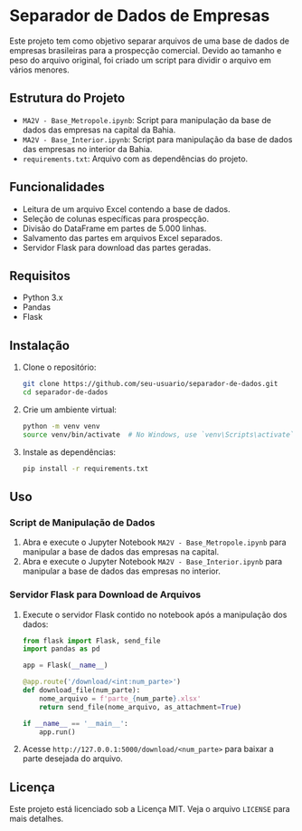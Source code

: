 # Separador de Dados de Empresas

Este projeto tem como objetivo separar arquivos de uma base de dados de empresas brasileiras para a prospecção comercial. Devido ao tamanho e peso do arquivo original, foi criado um script para dividir o arquivo em vários menores.

## Estrutura do Projeto

- `MA2V - Base_Metropole.ipynb`: Script para manipulação da base de dados das empresas na capital da Bahia.
- `MA2V - Base_Interior.ipynb`: Script para manipulação da base de dados das empresas no interior da Bahia.
- `requirements.txt`: Arquivo com as dependências do projeto.

## Funcionalidades

- Leitura de um arquivo Excel contendo a base de dados.
- Seleção de colunas específicas para prospecção.
- Divisão do DataFrame em partes de 5.000 linhas.
- Salvamento das partes em arquivos Excel separados.
- Servidor Flask para download das partes geradas.

## Requisitos

- Python 3.x
- Pandas
- Flask

## Instalação

1. Clone o repositório:

    ```bash
    git clone https://github.com/seu-usuario/separador-de-dados.git
    cd separador-de-dados
    ```

2. Crie um ambiente virtual:

    ```bash
    python -m venv venv
    source venv/bin/activate  # No Windows, use `venv\Scripts\activate`
    ```

3. Instale as dependências:

    ```bash
    pip install -r requirements.txt
    ```

## Uso

### Script de Manipulação de Dados

1. Abra e execute o Jupyter Notebook `MA2V - Base_Metropole.ipynb` para manipular a base de dados das empresas na capital.
2. Abra e execute o Jupyter Notebook `MA2V - Base_Interior.ipynb` para manipular a base de dados das empresas no interior.

### Servidor Flask para Download de Arquivos

1. Execute o servidor Flask contido no notebook após a manipulação dos dados:

    ```python
    from flask import Flask, send_file
    import pandas as pd

    app = Flask(__name__)

    @app.route('/download/<int:num_parte>')
    def download_file(num_parte):
        nome_arquivo = f'parte_{num_parte}.xlsx'
        return send_file(nome_arquivo, as_attachment=True)

    if __name__ == '__main__':
        app.run()
    ```

2. Acesse `http://127.0.0.1:5000/download/<num_parte>` para baixar a parte desejada do arquivo.

## Licença

Este projeto está licenciado sob a Licença MIT. Veja o arquivo `LICENSE` para mais detalhes.
